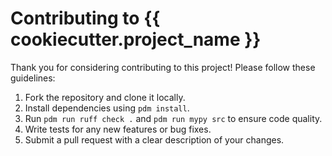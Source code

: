 # Contributing to {{ cookiecutter.project_name }}

Thank you for considering contributing to this project! Please follow these guidelines:

1. Fork the repository and clone it locally.
2. Install dependencies using `pdm install`.
3. Run `pdm run ruff check .` and `pdm run mypy src` to ensure code quality.
4. Write tests for any new features or bug fixes.
5. Submit a pull request with a clear description of your changes.
